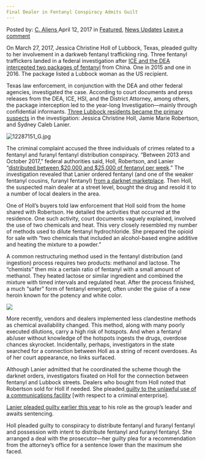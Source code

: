 ```yaml
---
Final Dealer in Fentanyl Conspiracy Admits Guilt
---
```

<article class="post-listing post-19137 post type-post status-publish format-standard has-post-thumbnail hentry  tag-admits tag-conspiracy tag-fentanyl tag-final tag-guilt">
    <div class="post-inner">
        <span>Posted by: <a href="https://www.deepdotweb.com/author/caliens/" title="">C. Aliens </a></span>
    <span>April 12, 2017</span>
    <span>in <a href="https://www.deepdotweb.com/category/deepdot-news/" rel="category tag">Featured</a>, <a href="https://www.deepdotweb.com/category/news-updates/" rel="category tag">News Updates</a></span>
    <span><a href="https://www.deepdotweb.com/2017/04/12/final-dealer-fentanyl-conspiracy-admits-guilt/#respond">Leave a comment</a></span>
    </p>
    <div class="clear"></div>
    <div class="entry">
    <p>On March 27, 2017, Jessica Christine Holl of Lubbock, Texas, pleaded guilty to her involvement in a darkweb fentanyl trafficking ring. Three fentanyl traffickers landed in a federal investigation after <a href="https://www.ice.gov/news/releases/3-lubbock-texas-residents-arrested-fentanyl-related-charges">ICE and the DEA intercepted two packages of fentanyl</a> from China. One in 2015 and one in 2016. The package listed a Lubbock woman as the US recipient.</p>
    <p>Texas law enforcement, in conjunction with the DEA and other federal agencies, investigated the case. According to court documents and press releases from the DEA, ICE, HSI, and the District Attorney, among others, the package interception led to the year-long Investigation—mainly through confidential informants. <a href="https://www.deepdotweb.com/tag/roundup/">Three Lubbock residents became the primary suspects</a> in the investigation: Jessica Christine Holl, Jamie Marie Robertson, and Sydney Caleb Lanier.</p>
    <p><img class="wp-image-19143 aligncenter" src="/imgs/2017/04/12287151_g-jpg.jpeg" alt="12287151_G.jpg" srcset="/imgs/2017/04/12287151_g-jpg.jpeg 640w, /imgs/2017/04/12287151_g-jpg-300x225.jpeg 300w" sizes="(max-width: 640px) 100vw, 640px" /></p>
    <p>The criminal complaint accused the three individuals of crimes related to a fentanyl and furanyl fentanyl distribution conspiracy. “Between 2013 and October 2017,” federal authorities said, Holl, Robertson, and Lanier &#8220;<a href="https://www.justice.gov/usao-ndtx/pr/law-enforcement-arrests-three-lubbock-residents-fentanyl-related-charges">distributed between $20,000 and $25,000 of fentanyl per week</a>.” The investigation revealed that Lanier ordered fentanyl (and one of the weaker fentanyl cousins, furanyl fentanyl) <a href="https://www.deepdotweb.com/tag/vendor/">from a darknet marketplace</a>. Then Holl, the suspected main dealer at a street level, bought the drug and resold it to a number of local dealers in the area.</p>
    <p>One of Holl&#8217;s buyers told law enforcement that Holl sold from the home shared with Robertson. He detailed the activities that occurred at the residence. One such activity, court documents vaguely explained, involved the use of two chemicals and heat. This very closely resembled my number of methods used to dilute fentanyl hydrochloride. She prepared the opioid for sale with &#8220;two chemicals that included an alcohol-based engine additive and heating the mixture to a powder.”</p>
    <p>A common restructuring method used in the fentanyl distribution (and ingestion) process requires two products: methanol and lactose. The &#8220;chemists&#8221; then mix a certain ratio of fentanyl with a small amount of methanol. They heated lactose or similar ingredient and combined the mixture with timed intervals and regulated heat. After the process finished, a much “safer” form of fentanyl emerged, often under the guise of a new heroin known for the potency and white color.</p>
    <p><img class="wp-image-19144 aligncenter" src="/imgs/2017/04/word-image-16.jpeg" srcset="/imgs/2017/04/word-image-16.jpeg 620w, /imgs/2017/04/word-image-16-300x174.jpeg 300w" sizes="(max-width: 620px) 100vw, 620px" /></p>
    <p>More recently, vendors and dealers implemented less clandestine methods as chemical availability changed. This method, along with many poorly executed dilutions, carry a high risk of hotspots. And when a fentanyl ab/user without knowledge of the hotspots ingests the drugs, overdose chances skyrocket. Incidentally, perhaps, investigators in the state searched for a connection between Holl as a string of recent overdoses. As of her court appearance, no links surfaced.</p>
    <p>Although Lanier admitted that he coordinated the scheme though the darknet orders, investigators fixated on Holl for the connection between fentanyl and Lubbock streets. Dealers who bought from Holl noted that Robertson sold for Holl if needed. She pleaded<a href="https://www.deepdotweb.com/2017/03/24/woman-buys-drug-darkweb-bitcoin-faces-4-years-prison/"> guilty to the unlawful use of a communications facility</a> [with respect to a criminal enterprise].</p>
    <p><a href="https://www.justice.gov/usao-ndtx/pr/lubbock-fentanyl-distributor-pleads-guilty">Lanier pleaded guilty earlier this year</a> to his role as the group&#8217;s leader and awaits sentencing.</p>
    <p>Holl pleaded guilty to conspiracy to distribute fentanyl and furanyl fentanyl and possession with intent to distribute fentanyl and furanyl fentanyl. She arranged a deal with the prosecutor—her guilty plea for a recommendation from the attorney&#8217;s office for a sentence lower than the maximum she faced.</p>
    </div>
    <span style="display:none"><a href="https://www.deepdotweb.com/tag/admits/" rel="tag">admits</a> <a href="https://www.deepdotweb.com/tag/conspiracy/" rel="tag">conspiracy</a>  <a href="https://www.deepdotweb.com/tag/fentanyl/" rel="tag">fentanyl</a> <a href="https://www.deepdotweb.com/tag/final/" rel="tag">final</a> <a href="https://www.deepdotweb.com/tag/guilt/" rel="tag">guilt</a></span> <span style="display:none" class="updated">2017-04-12</span>
    <div style="display:none" class="vcard author" itemprop="author" itemscope itemtype="http://schema.org/Person"><strong class="fn" itemprop="name"><a href="https://www.deepdotweb.com/author/caliens/" title="Posts by C. Aliens" rel="author">C. Aliens</a></strong></div>
    </div>
</article>

